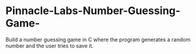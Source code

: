 # Pinnacle-Labs-Number-Guessing-Game-
Build a number guessing game in C where the program generates a random number and the user tries to save it.
